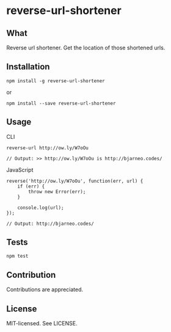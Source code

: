 reverse-url-shortener
======

What
------
Reverse url shortener. Get the location of those shortened urls.

Installation
------
```
npm install -g reverse-url-shortener
```

or

```
npm install --save reverse-url-shortener
```

Usage
------
CLI
```
reverse-url http://ow.ly/W7oOu

// Output: >> http://ow.ly/W7oOu is http://bjarneo.codes/
```

JavaScript
```
reverse('http://ow.ly/W7oOu', function(err, url) {
    if (err) {
        throw new Error(err);
    }

    console.log(url);
});

// Output: http://bjarneo.codes/
```

Tests
------
```
npm test
```

Contribution
------
Contributions are appreciated.

License
------
MIT-licensed. See LICENSE.
